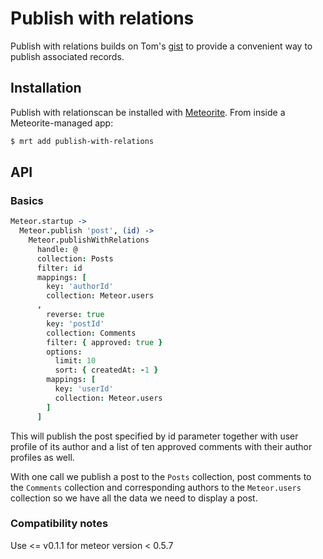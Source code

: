 # Publish with relations

Publish with relations builds on Tom's [gist](https://gist.github.com/tmeasday/4042603) 
to provide a convenient way to publish associated records.

## Installation

Publish with relationscan be installed with [Meteorite](https://github.com/oortcloud/meteorite/).
From inside a Meteorite-managed app:

``` sh
$ mrt add publish-with-relations
```

## API

### Basics

```coffeescript
Meteor.startup ->
  Meteor.publish 'post', (id) ->
    Meteor.publishWithRelations
      handle: @
      collection: Posts
      filter: id
      mappings: [
        key: 'authorId'
        collection: Meteor.users
      ,
        reverse: true
        key: 'postId'
        collection: Comments
        filter: { approved: true }
        options:
          limit: 10
          sort: { createdAt: -1 }
        mappings: [
          key: 'userId'
          collection: Meteor.users
        ]
      ]
```

This will publish the post specified by id parameter together
with user profile of its author and a list of ten approved comments
with their author profiles as well.

With one call we publish a post to the ```Posts``` collection, post
comments to the ```Comments``` collection and corresponding authors to
the ```Meteor.users``` collection so we have all the data we need to
display a post.

### Compatibility notes
Use <= v0.1.1 for meteor version < 0.5.7

